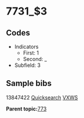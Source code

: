 # 7731\_$3

## Codes

-   Indicators
    -   First: 1
    -   Second: \_
-   Subfield: 3

## Sample bibs

13847422 [Quicksearch](https://search.library.yale.edu/catalog/13847422) [VXWS](http://prodorbis.library.yale.edu:7014/vxws/GetHoldingsService?bibId=13847422)

**Parent topic:**[773](../../tags/773/773.md)

